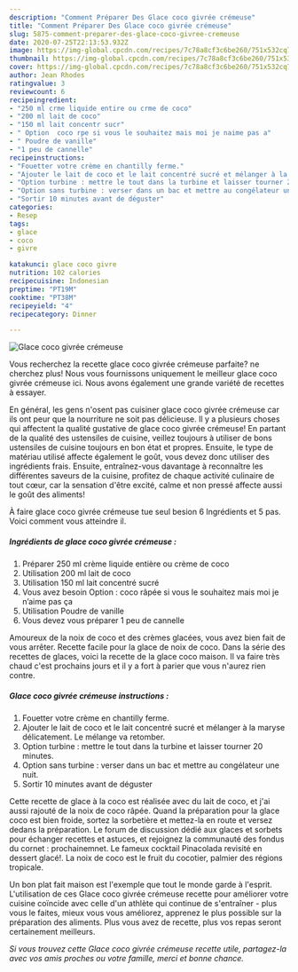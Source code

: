 ```yaml
---
description: "Comment Préparer Des Glace coco givrée crémeuse"
title: "Comment Préparer Des Glace coco givrée crémeuse"
slug: 5875-comment-preparer-des-glace-coco-givree-cremeuse
date: 2020-07-25T22:13:53.932Z
image: https://img-global.cpcdn.com/recipes/7c78a8cf3c6be260/751x532cq70/glace-coco-givree-cremeuse-photo-principale-de-la-recette.jpg
thumbnail: https://img-global.cpcdn.com/recipes/7c78a8cf3c6be260/751x532cq70/glace-coco-givree-cremeuse-photo-principale-de-la-recette.jpg
cover: https://img-global.cpcdn.com/recipes/7c78a8cf3c6be260/751x532cq70/glace-coco-givree-cremeuse-photo-principale-de-la-recette.jpg
author: Jean Rhodes
ratingvalue: 3
reviewcount: 6
recipeingredient:
- "250 ml crme liquide entire ou crme de coco"
- "200 ml lait de coco"
- "150 ml lait concentr sucr"
- " Option  coco rpe si vous le souhaitez mais moi je naime pas a"
- " Poudre de vanille"
- "1 peu de cannelle"
recipeinstructions:
- "Fouetter votre crème en chantilly ferme."
- "Ajouter le lait de coco et le lait concentré sucré et mélanger à la maryse délicatement. Le mélange va retomber."
- "Option turbine : mettre le tout dans la turbine et laisser tourner 20 minutes."
- "Option sans turbine : verser dans un bac et mettre au congélateur une nuit."
- "Sortir 10 minutes avant de déguster"
categories:
- Resep
tags:
- glace
- coco
- givre

katakunci: glace coco givre 
nutrition: 102 calories
recipecuisine: Indonesian
preptime: "PT19M"
cooktime: "PT38M"
recipeyield: "4"
recipecategory: Dinner

---
```



![Glace coco givrée crémeuse](https://img-global.cpcdn.com/recipes/7c78a8cf3c6be260/751x532cq70/glace-coco-givree-cremeuse-photo-principale-de-la-recette.jpg)

Vous recherchez la recette glace coco givrée crémeuse parfaite? ne cherchez plus! Nous vous fournissons uniquement le meilleur glace coco givrée crémeuse ici. Nous avons également une grande variété de recettes à essayer.

En général, les gens n'osent pas cuisiner glace coco givrée crémeuse car ils ont peur que la nourriture ne soit pas délicieuse. Il y a plusieurs choses qui affectent la qualité gustative de glace coco givrée crémeuse! En partant de la qualité des ustensiles de cuisine, veillez toujours à utiliser de bons ustensiles de cuisine toujours en bon état et propres. Ensuite, le type de matériau utilisé affecte également le goût, vous devez donc utiliser des ingrédients frais. Ensuite, entraînez-vous davantage à reconnaître les différentes saveurs de la cuisine, profitez de chaque activité culinaire de tout cœur, car la sensation d'être excité, calme et non pressé affecte aussi le goût des aliments!

<!--inarticleads1-->

À faire glace coco givrée crémeuse tue seul besion 6 Ingrédients et 5 pas. Voici comment vous atteindre il.

##### Ingrédients de glace coco givrée crémeuse :

1. Préparer 250 ml crème liquide entière ou crème de coco
1. Utilisation 200 ml lait de coco
1. Utilisation 150 ml lait concentré sucré
1. Vous avez besoin  Option : coco râpée si vous le souhaitez mais moi je n’aime pas ça
1. Utilisation  Poudre de vanille
1. Vous devez vous préparer 1 peu de cannelle


Amoureux de la noix de coco et des crèmes glacées, vous avez bien fait de vous arrêter. Recette facile pour la glace de noix de coco. Dans la série des recettes de glaces, voici la recette de la glace coco maison. Il va faire très chaud c&#39;est prochains jours et il y a fort à parier que vous n&#39;aurez rien contre. 

<!--inarticleads2-->

##### Glace coco givrée crémeuse instructions :

1. Fouetter votre crème en chantilly ferme.
1. Ajouter le lait de coco et le lait concentré sucré et mélanger à la maryse délicatement. Le mélange va retomber.
1. Option turbine : mettre le tout dans la turbine et laisser tourner 20 minutes.
1. Option sans turbine : verser dans un bac et mettre au congélateur une nuit.
1. Sortir 10 minutes avant de déguster


Cette recette de glace à la coco est réalisée avec du lait de coco, et j&#39;ai aussi rajouté de la noix de coco râpée. Quand la préparation pour la glace coco est bien froide, sortez la sorbetière et mettez-la en route et versez dedans la préparation. Le forum de discussion dédié aux glaces et sorbets pour échanger recettes et astuces, et rejoignez la communauté des fondus du cornet : prochainemnet. Le fameux cocktail Pinacolada revisité en dessert glacé!. La noix de coco est le fruit du cocotier, palmier des régions tropicale. 

<!--inarticleads1-->

<p>
Un bon plat fait maison est l'exemple que tout le monde garde à l'esprit. L'utilisation de ces Glace coco givrée crémeuse recette pour améliorer votre cuisine coïncide avec celle d'un athlète qui continue de s'entraîner - plus vous le faites, mieux vous vous améliorez, apprenez le plus possible sur la préparation des aliments. Plus vous avez de recette, plus vos repas seront certainement meilleurs.
</p>

<p>
<i>Si vous trouvez cette Glace coco givrée crémeuse recette utile, partagez-la avec vos amis proches ou votre famille, merci et bonne chance.</i>
</p>
